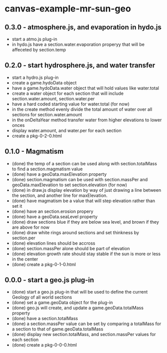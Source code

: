 # canvas-example-mr-sun-geo

## 0.3.0 - atmosphere.js, and evaporation in hydo.js
* start a atmo.js plug-in
* in hydo.js have a section.water.evaporation properyy that will be affeceted by section.temp

## 0.2.0 - start hydrosphere.js, and water transfer
* start a hydro.js plug-in
* create a game.hydoData object
* have a game.hydoData.water object that will hold values like water.total
* create a water object for each section that will include section.water.amount, section.water.per
* have a hard coded starting value for water.total (for now)
* in the create method evenly divide the total amount of water over all sections for section.water.amount
* in the onDeltaYear method transfer water from higher elevations to lower onces
* display water.amount, and water.per for each section
* create a pkg-0-2-0.html

## 0.1.0 - Magmatism
* (done) the temp of a section can be used along with section.totalMass to find a section.magmatism value
* (done) have a geoData.maxElevation property
* (done) section.magmatism can be used with section.massPer and geoData.maxElevation to set section.elevation (for now)
* (done) in draw.js display elevation by way of just drawing a line between the section, and another line for maxElevation.
* (done) have magmatism be a value that will step elevation rather than set it
* (done) have an section.erosion propery
* (done) have a geoData.seaLevel property
* (done) draw sections blue if they are below sea level, and brown if they are above for now
* (done) draw white rings around sections and set thinkness by section.per
* (done) elevation lines should be accross
* (done) section.massPer alone should be part of elevation
* (done) elevation growth rate should stay stable if the sun is more or less in the center
* (done) create a pkg-0-1-0.html

## 0.0.0 - start a geo.js plug-in
* (done) start a geo.js plug-in that will be used to define the current Geology of all world sections
* (done) set a game.geoData object for the plug-in
* (done) geo.js will create, and update a game.geoData.totalMass property
* (done) have a section.totalMass
* (done) a section.massPer value can be set by comparing a totalMass for a section to that of game.geoData.totalMass
* (done) display new section.totalMass, and section.massPer values for each section
* (done) create a pkg-0-0-0.html
